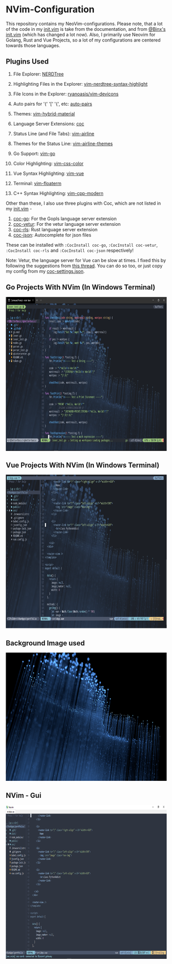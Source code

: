 # NVim-Configuration
This repository contains my NeoVim-configurations. Please note, that a lot of the code in my [init.vim](/init.vim) is take from the documentation, and from [@Binx's init.vim](https://github.com/Binx-Codes/NeoVim-config) (which has changed a lot now). Also, I primarily use Neovim for Golang, Rust and Vue Projects, so a lot of my configurations are centered towards those languages.

## Plugins Used
 
1. File Explorer: [NERDTree](https://github.com/scrooloose/NERDTree)

2. Highlighting Files in the Explorer: [vim-nerdtree-syntax-highlight](https://github.com/tiagofumo/vim-nerdtree-syntax-highlight)

3. File Icons in the Explorer: [ryanoasis/vim-devicons](https://github.com/ryanoasis/vim-devicons)

4. Auto pairs for '(' '\[' '{', etc: [auto-pairs](https://github.com/jiangmiao/auto-pairs)

5. Themes: [vim-hybrid-material](https://github.com/kristijanhusak/vim-hybrid-material)

6. Language Server Extensions: [coc](https://github.com/neoclide/coc.nvim)

7. Status Line (and File Tabs): [vim-airline](https://github.com/vim-airline/vim-airline)

8. Themes for the Status Line: [vim-airline-themes](https://github.com/vim-airline/vim-airline-themes)

9. Go Support: [vim-go](https://github.com/fatih/vim-go)

10. Color Highlighting: [vim-css-color](https://github.com/ap/vim-css-color)

11. Vue Syntax Highlighting: [vim-vue](https://github.com/posva/vim-vue)

12. Terminal: [vim-floaterm](https://github.com/voldikss/vim-floaterm)

13. C++ Syntax Highlighting: [vim-cpp-modern](bfrg/vim-cpp-modern)


Other than these, I also use three plugins with Coc, which are not listed in my [init.vim](/init.vim) -
1. [coc-go](https://github.com/josa42/coc-go): For the Gopls language server extension
2. [coc-vetur](https://github.com/neoclide/coc-vetur): For  the vetur language server extension
3. [coc-rls](https://github.com/neoclide/coc-rls): Rust language server extension
4. [coc-json](https://github.com/neoclide/coc-json): Autocomplete for json files

These can be installed with `:CocInstall coc-go`, `:CocInstall coc-vetur`, `:CocInstall coc-rls` and `:CocInstall coc-json` respectively!

Note: Vetur, the language server for Vue can be slow at times. I fixed this by following the suggestions from [this thread](https://github.com/vuejs/vetur/issues/2192). You can do so too, or just copy my config from my [coc-settings.json](/coc-settings.json).

## Go Projects With NVim (In Windows Terminal)

<p align="center">
  <img src="/nvim_image.png" height="480" />
</p>

## Vue Projects With NVim (In Windows Terminal)

<p align="center">
 <img src="/nvim_vue_image.png" height="480" />
</p>

## Background Image used

<p align="center">
  <img src="/BgImage.png" height="400" />
</p>

## NVim - Gui

<p align="center">
  <img src="/nvim_qt_image.png" height="480" />
</p>
